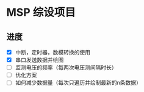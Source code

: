 # MSP  综设项目
## 进度
- [x] 中断，定时器，数模转换的使用
- [x] 串口发送数据并绘图
- [ ] 监测电压的频率（每两次电压测间隔时长）
- [ ] 优化方案
- [ ] 如何减少数据量（每次只遍历并绘制最新的n条数据） 
